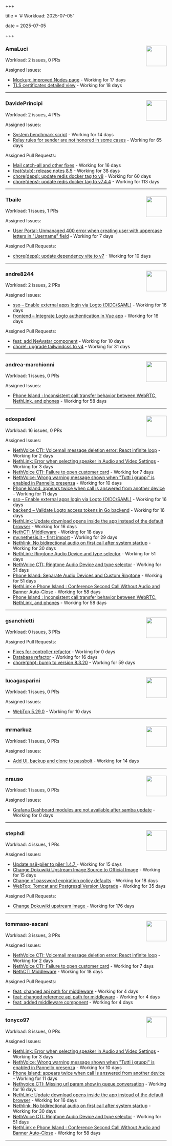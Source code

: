 +++

title = '# Workload: 2025-07-05'

date = 2025-07-05

+++

### AmaLuci <img src='https://avatars.githubusercontent.com/u/166636295?v=4&s=64' width='64' height='64' style='float:right;' /> ###
Workload: 2 issues, 0 PRs


Assigned Issues:
- [Mockup: improved Nodes page](https://github.com/NethServer/dev/issues/7507) - Working for 17 days
- [TLS certificates detailed view](https://github.com/NethServer/dev/issues/7505) - Working for 18 days
---

### DavidePrincipi <img src='https://avatars.githubusercontent.com/u/2920838?v=4&s=64' width='64' height='64' style='float:right;' /> ###
Workload: 2 issues, 4 PRs


Assigned Issues:
- [System benchmark script](https://github.com/NethServer/dev/issues/7519) - Working for 14 days
- [Relay rules for sender are not honored in some cases](https://github.com/NethServer/dev/issues/7433) - Working for 65 days

Assigned Pull Requests:
- [Mail catch-all and other fixes](https://github.com/NethServer/ns8-docs/pull/173) - Working for 16 days
- [feat(stub): release notes 8.5](https://github.com/NethServer/ns8-docs/pull/168) - Working for 38 days
- [chore(deps): update redis docker tag to v8](https://github.com/NethServer/ns8-core/pull/874) - Working for 60 days
- [chore(deps): update redis docker tag to v7.4.4](https://github.com/NethServer/ns8-core/pull/830) - Working for 113 days
---

### Tbaile <img src='https://avatars.githubusercontent.com/u/8052641?v=4&s=64' width='64' height='64' style='float:right;' /> ###
Workload: 1 issues, 1 PRs


Assigned Issues:
- [User Portal: Unmanaged 400 error when creating user with uppercase letters in "Username" field](https://github.com/NethServer/dev/issues/7532) - Working for 7 days

Assigned Pull Requests:
- [chore(deps): update dependency vite to v7](https://github.com/nethesis/parceler/pull/84) - Working for 10 days
---

### andre8244 <img src='https://avatars.githubusercontent.com/u/4612169?v=4&s=64' width='64' height='64' style='float:right;' /> ###
Workload: 2 issues, 2 PRs


Assigned Issues:
- [sso – Enable external apps login via Logto (OIDC/SAML)](https://github.com/NethServer/my/issues/5) - Working for 16 days
- [frontend – Integrate Logto authentication in Vue app](https://github.com/NethServer/my/issues/3) - Working for 16 days

Assigned Pull Requests:
- [feat: add NeAvatar component](https://github.com/nethesis/vue-components/pull/91) - Working for 10 days
- [chore!: upgrade tailwindcss to v4](https://github.com/NethServer/nethsecurity-ui/pull/570) - Working for 31 days
---

### andrea-marchionni <img src='https://avatars.githubusercontent.com/u/6448460?v=4&s=64' width='64' height='64' style='float:right;' /> ###
Workload: 1 issues, 0 PRs


Assigned Issues:
- [Phone Island : Inconsistent call transfer behavior between WebRTC, NethLink, and phones](https://github.com/NethServer/dev/issues/7444) - Working for 58 days
---

### edospadoni <img src='https://avatars.githubusercontent.com/u/6152486?v=4&s=64' width='64' height='64' style='float:right;' /> ###
Workload: 16 issues, 0 PRs


Assigned Issues:
- [NethVoice CTI: Voicemail message deletion error: React infinite loop](https://github.com/NethServer/dev/issues/7539) - Working for 2 days
- [NethLink: Error when selecting speaker in Audio and Video Settings](https://github.com/NethServer/dev/issues/7538) - Working for 3 days
- [NethVoice CTI: Failure to open customer card](https://github.com/NethServer/dev/issues/7531) - Working for 7 days
- [NethVoice: Wrong warning message shown when "Tutti i gruppi" is enabled in Pannello presenza](https://github.com/NethServer/dev/issues/7523) - Working for 10 days
- [Phone Island: appears twice when call is answered from another device](https://github.com/NethServer/dev/issues/7521) - Working for 11 days
- [sso – Enable external apps login via Logto (OIDC/SAML)](https://github.com/NethServer/my/issues/5) - Working for 16 days
- [backend – Validate Logto access tokens in Go backend](https://github.com/NethServer/my/issues/4) - Working for 16 days
- [NethLink: Update download opens inside the app instead of the default browser](https://github.com/NethServer/dev/issues/7511) - Working for 16 days
- [NethCTI Middleware](https://github.com/NethServer/dev/issues/7504) - Working for 18 days
- [my.nethesis.it - first import](https://github.com/NethServer/my/issues/1) - Working for 29 days
- [Nethlink: No bidirectional audio on first call after system startup](https://github.com/NethServer/dev/issues/7492) - Working for 30 days
- [NethLink: Ringtone Audio Device and type selector](https://github.com/NethServer/dev/issues/7460) - Working for 51 days
- [NethVoice CTI: Ringtone Audio Device and type selector](https://github.com/NethServer/dev/issues/7459) - Working for 51 days
- [Phone Island: Separate Audio Devices and Custom Ringtone](https://github.com/NethServer/dev/issues/7458) - Working for 51 days
- [NethLink e Phone Island : Conference Second Call Without Audio and Banner Auto-Close](https://github.com/NethServer/dev/issues/7446) - Working for 58 days
- [Phone Island : Inconsistent call transfer behavior between WebRTC, NethLink, and phones](https://github.com/NethServer/dev/issues/7444) - Working for 58 days
---

### gsanchietti <img src='https://avatars.githubusercontent.com/u/804596?v=4&s=64' width='64' height='64' style='float:right;' /> ###
Workload: 0 issues, 3 PRs


Assigned Pull Requests:
- [Fixes for controller refactor](https://github.com/NethServer/nethsecurity-ui/pull/591) - Working for 0 days
- [Database refactor](https://github.com/NethServer/nethsecurity-controller/pull/123) - Working for 16 days
- [chore(php): bump to version 8.3.20](https://github.com/NethServer/ns8-webtop/pull/120) - Working for 59 days
---

### lucagasparini <img src='https://avatars.githubusercontent.com/u/11161326?v=4&s=64' width='64' height='64' style='float:right;' /> ###
Workload: 1 issues, 0 PRs


Assigned Issues:
- [WebTop 5.29.0](https://github.com/NethServer/dev/issues/7525) - Working for 10 days
---

### mrmarkuz <img src='https://avatars.githubusercontent.com/u/31746411?v=4&s=64' width='64' height='64' style='float:right;' /> ###
Workload: 1 issues, 0 PRs


Assigned Issues:
- [Add UI, backup and clone to passbolt](https://github.com/NethServer/dev/issues/7518) - Working for 14 days
---

### nrauso <img src='https://avatars.githubusercontent.com/u/16102909?v=4&s=64' width='64' height='64' style='float:right;' /> ###
Workload: 1 issues, 0 PRs


Assigned Issues:
- [Grafana Dashboard modules are not available after samba update](https://github.com/NethServer/dev/issues/7542) - Working for 0 days
---

### stephdl <img src='https://avatars.githubusercontent.com/u/3164851?v=4&s=64' width='64' height='64' style='float:right;' /> ###
Workload: 4 issues, 1 PRs


Assigned Issues:
- [Update ns8-piler to piler 1.4.7 ](https://github.com/NethServer/dev/issues/7516) - Working for 15 days
- [Change Dokuwiki Upstream Image Source to Official Image](https://github.com/NethServer/dev/issues/7514) - Working for 15 days
- [Change of password expiration policy defaults](https://github.com/NethServer/dev/issues/7503) - Working for 18 days
- [WebTop: Tomcat and Postgresql Version Upgrade](https://github.com/NethServer/dev/issues/7489) - Working for 35 days

Assigned Pull Requests:
- [Change Dokuwiki upstream image ](https://github.com/NethServer/ns8-dokuwiki/pull/37) - Working for 176 days
---

### tommaso-ascani <img src='https://avatars.githubusercontent.com/u/31596042?v=4&s=64' width='64' height='64' style='float:right;' /> ###
Workload: 3 issues, 3 PRs


Assigned Issues:
- [NethVoice CTI: Voicemail message deletion error: React infinite loop](https://github.com/NethServer/dev/issues/7539) - Working for 2 days
- [NethVoice CTI: Failure to open customer card](https://github.com/NethServer/dev/issues/7531) - Working for 7 days
- [NethCTI Middleware](https://github.com/NethServer/dev/issues/7504) - Working for 18 days

Assigned Pull Requests:
- [feat: changed api path for middleware](https://github.com/nethesis/nethvoice-cti/pull/317) - Working for 4 days
- [feat: changed reference api path for middleware](https://github.com/nethesis/phone-island/pull/103) - Working for 4 days
- [feat: added middleware component](https://github.com/nethesis/ns8-nethvoice/pull/493) - Working for 4 days
---

### tonyco97 <img src='https://avatars.githubusercontent.com/u/36625268?v=4&s=64' width='64' height='64' style='float:right;' /> ###
Workload: 8 issues, 0 PRs


Assigned Issues:
- [NethLink: Error when selecting speaker in Audio and Video Settings](https://github.com/NethServer/dev/issues/7538) - Working for 3 days
- [NethVoice: Wrong warning message shown when "Tutti i gruppi" is enabled in Pannello presenza](https://github.com/NethServer/dev/issues/7523) - Working for 10 days
- [Phone Island: appears twice when call is answered from another device](https://github.com/NethServer/dev/issues/7521) - Working for 11 days
- [Nethvoice CTI: Missing url param show in queue conversation](https://github.com/NethServer/dev/issues/7512) - Working for 16 days
- [NethLink: Update download opens inside the app instead of the default browser](https://github.com/NethServer/dev/issues/7511) - Working for 16 days
- [Nethlink: No bidirectional audio on first call after system startup](https://github.com/NethServer/dev/issues/7492) - Working for 30 days
- [NethVoice CTI: Ringtone Audio Device and type selector](https://github.com/NethServer/dev/issues/7459) - Working for 51 days
- [NethLink e Phone Island : Conference Second Call Without Audio and Banner Auto-Close](https://github.com/NethServer/dev/issues/7446) - Working for 58 days
---

